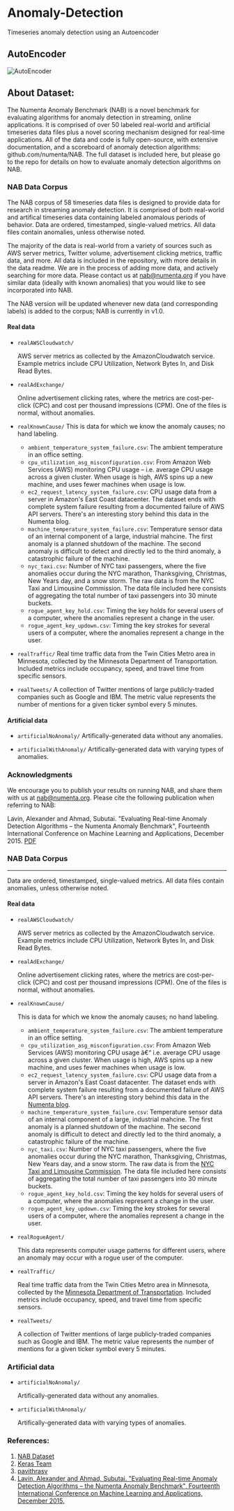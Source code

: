 # Anomaly-Detection
Timeseries anomaly detection using an Autoencoder

## AutoEncoder
![AutoEncoder](https://github.com/cs-joy/Anomaly-Detection/blob/main/images/Autoencoder.jpg "AutoEncoder")


## About Dataset:

The Numenta Anomaly Benchmark (NAB) is a novel benchmark for evaluating algorithms for anomaly detection in streaming, online applications. It is comprised of over 50 labeled real-world and artificial timeseries data files plus a novel scoring mechanism designed for real-time applications. All of the data and code is fully open-source, with extensive documentation, and a scoreboard of anomaly detection algorithms: github.com/numenta/NAB. The full dataset is included here, but please go to the repo for details on how to evaluate anomaly detection algorithms on NAB.

### NAB Data Corpus

The NAB corpus of 58 timeseries data files is designed to provide data for research in streaming anomaly detection. It is comprised of both real-world and artifical timeseries data containing labeled anomalous periods of behavior. Data are ordered, timestamped, single-valued metrics. All data files contain anomalies, unless otherwise noted.

The majority of the data is real-world from a variety of sources such as AWS server metrics, Twitter volume, advertisement clicking metrics, traffic data, and more. All data is included in the repository, with more details in the data readme. We are in the process of adding more data, and actively searching for more data. Please contact us at nab@numenta.org if you have similar data (ideally with known anomalies) that you would like to see incorporated into NAB.

The NAB version will be updated whenever new data (and corresponding labels) is added to the corpus; NAB is currently in v1.0.

#### Real data

- `realAWSCloudwatch/`

    AWS server metrics as collected by the AmazonCloudwatch service. Example metrics include CPU Utilization, Network Bytes In, and Disk Read Bytes.

- `realAdExchange/`

    Online advertisement clicking rates, where the metrics are cost-per-click (CPC) and cost per thousand impressions (CPM). One of the files is normal, without anomalies.

- `realKnownCause/`
This is data for which we know the anomaly causes; no hand labeling.
	+ `ambient_temperature_system_failure.csv`: The ambient temperature in an office setting.
	+ `cpu_utilization_asg_misconfiguration.csv`: From Amazon Web Services (AWS) monitoring CPU usage – i.e. average CPU usage across a given cluster. When usage is high, AWS spins up a new machine, and uses fewer machines when usage is low.
	+ `ec2_request_latency_system_failure.csv`: CPU usage data from a server in Amazon's East Coast datacenter. The dataset ends with complete system failure resulting from a documented failure of AWS API servers. There's an interesting story behind this data in the Numenta blog.
	+ `machine_temperature_system_failure.csv`: Temperature sensor data of an internal component of a large, industrial mahcine. The first anomaly is a planned shutdown of the machine. The second anomaly is difficult to detect and directly led to the third anomaly, a catastrophic failure of the machine.
	+ `nyc_taxi.csv`: Number of NYC taxi passengers, where the five anomalies occur during the NYC marathon, Thanksgiving, Christmas, New Years day, and a snow storm. The raw data is from the NYC Taxi and Limousine Commission. The data file included here consists of aggregating the total number of taxi passengers into 30 minute buckets.
	+ `rogue_agent_key_hold.csv`: Timing the key holds for several users of a computer, where the anomalies represent a change in the user.
	+ `rogue_agent_key_updown.csv`: Timing the key strokes for several users of a computer, where the anomalies represent a change in the user.

- `realTraffic/`
	Real time traffic data from the Twin Cities Metro area in Minnesota, collected by the Minnesota Department of Transportation. Included metrics include occupancy, speed, and travel time from specific sensors.

- `realTweets/`
	A collection of Twitter mentions of large publicly-traded companies such as Google and IBM. The metric value represents the number of mentions for a given ticker symbol every 5 minutes.

#### Artificial data

- `artificialNoAnomaly/`
Artifically-generated data without any anomalies.

- `artificialWithAnomaly/`
Artifically-generated data with varying types of anomalies.


### Acknowledgments

We encourage you to publish your results on running NAB, and share them with us at [nab@numenta.org](https://www.kaggle.com/datasets/boltzmannbrain/nab/nab@numenta.org). Please cite the following publication when referring to NAB:

Lavin, Alexander and Ahmad, Subutai. "Evaluating Real-time Anomaly Detection Algorithms – the Numenta Anomaly Benchmark", Fourteenth International
Conference on Machine Learning and Applications, December 2015.
[PDF](https://arxiv.org/abs/1510.03336)




### NAB Data Corpus
---

Data are ordered, timestamped, single-valued metrics. All data files contain anomalies, unless otherwise noted.


#### Real data
- `realAWSCloudwatch/`

	AWS server metrics as collected by the AmazonCloudwatch service. Example metrics include CPU Utilization, Network Bytes In, and Disk Read Bytes.

- `realAdExchange/`
	
	Online advertisement clicking rates, where the metrics are cost-per-click (CPC) and cost per thousand impressions (CPM). One of the files is normal, without anomalies.
	
- `realKnownCause/`

	This is data for which we know the anomaly causes; no hand labeling.
	
	- `ambient_temperature_system_failure.csv`: The ambient temperature in an office
	setting.
	- `cpu_utilization_asg_misconfiguration.csv`: From Amazon Web Services (AWS)
	monitoring CPU usage â€“ i.e. average CPU usage across a given cluster. When
	usage is high, AWS spins up a new machine, and uses fewer machines when usage
	is low.
	- `ec2_request_latency_system_failure.csv`: CPU usage data from a server in
	Amazon's East Coast datacenter. The dataset ends with complete system failure
	resulting from a documented failure of AWS API servers. There's an interesting
	story behind this data in the [Numenta blog](http://numenta.com/blog/anomaly-of-the-week.html).
	- `machine_temperature_system_failure.csv`: Temperature sensor data of an
	internal component of a large, industrial mahcine. The first anomaly is a
	planned shutdown of the machine. The second anomaly is difficult to detect and
	directly led to the third anomaly, a catastrophic failure of the machine.
	- `nyc_taxi.csv`: Number of NYC taxi passengers, where the five anomalies occur
	during the NYC marathon, Thanksgiving, Christmas, New Years day, and a snow
	storm. The raw data is from the [NYC Taxi and Limousine Commission](http://www.nyc.gov/html/tlc/html/about/trip_record_data.shtml).
	The data file included here consists of aggregating the total number of
	taxi passengers into 30 minute buckets.
	- `rogue_agent_key_hold.csv`: Timing the key holds for several users of a
	computer, where the anomalies represent a change in the user.
	- `rogue_agent_key_updown.csv`: Timing the key strokes for several users of a
	computer, where the anomalies represent a change in the user.

- `realRogueAgent/`

	This data represents computer usage patterns for different users, where an
	anomaly may occur with a rogue user of the computer.

- `realTraffic/`

	Real time traffic data from the Twin Cities Metro area in Minnesota, collected
	by the
	[Minnesota Department of Transportation](http://www.dot.state.mn.us/tmc/trafficinfo/developers.html).
	Included metrics include occupancy, speed, and travel time from specific
	sensors.

- `realTweets/`

	A collection of Twitter mentions of large publicly-traded companies
	such as Google and IBM. The metric value represents the number of mentions
	for a given ticker symbol every 5 minutes.


### Artificial data

- `artificialNoAnomaly/`

	Artifically-generated data without any anomalies.

- `artificialWithAnomaly/`

	Artifically-generated data with varying types of anomalies.








### References:
1. [NAB Dataset](https://www.kaggle.com/boltzmannbrain/nab 'Source: https://github.com/numenta/NAB')
2. [Keras Team](https://github.com/keras-team)
3. [pavithrasv](https://github.com/pavithrasv)
4. [Lavin, Alexander and Ahmad, Subutai. "Evaluating Real-time Anomaly Detection Algorithms – the Numenta Anomaly Benchmark", Fourteenth International
Conference on Machine Learning and Applications, December 2015.](https://arxiv.org/abs/1510.03336 'Evaluating Real-time Anomaly Detection Algorithms – the Numenta Anomaly Benchmark')
